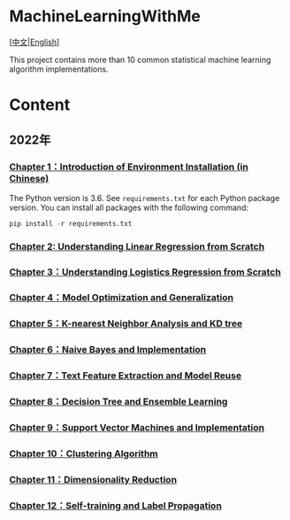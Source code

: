 # MachineLearningWithMe

\[[中文](README-zh-CN.md)|[English](README.md)\]

This project contains more than 10 common statistical machine learning algorithm implementations.

# Content

## 2022年

### [Chapter 1：Introduction of Environment Installation (in Chinese)](https://mp.weixin.qq.com/s/L-3bXzYFFdNx_mL7eu2-kw)

The Python version is 3.6. See `requirements.txt` for each Python package version. You can install all packages with the following command:

```python
pip install -r requirements.txt
```

### [Chapter 2: Understanding Linear Regression from Scratch](AllBooKCode/Chapter02/README.md)

### [Chapter 3：Understanding Logistics Regression from Scratch](AllBooKCode/Chapter03/README.md)

### [Chapter 4：Model Optimization and Generalization](AllBooKCode/Chapter04/README.md)

### [Chapter 5：K-nearest Neighbor Analysis and KD tree ](AllBooKCode/Chapter05/README.md)

### [Chapter 6：Naive Bayes and Implementation](AllBooKCode/Chapter06/README.md)

### [Chapter 7：Text Feature Extraction and Model Reuse](AllBooKCode/Chapter07/README.md)

### [Chapter 8：Decision Tree and Ensemble Learning](AllBooKCode/Chapter08/README.md)

### [Chapter 9：Support Vector Machines and Implementation](AllBooKCode/Chapter09/README.md)

### [Chapter 10：Clustering Algorithm](AllBooKCode/Chapter10/README.md)

### [Chapter 11：Dimensionality Reduction](AllBooKCode/Chapter11/README.md)

### [Chapter 12：Self-training and Label Propagation](AllBooKCode/Chapter12/README.md)

